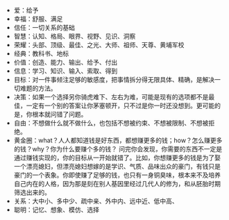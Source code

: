 * 爱：给予
* 幸福：舒服、满足
* 信任：一切关系的基础
* 智慧：认知、格局、眼界、视野、见识、洞察
* 荣耀：头部、顶级、最佳、之光、大师、祖师、天尊、黄埔军校
* 经典：教科书、地标
* 价值：创造、能力、输出、给予、付出
* 信息：学习、知识、输入、索取、得到
* 目标：对一件事倾注足够的敏感度，把事情拆分得无限具体、精确，是解决一切难题的方法。
* 决策：如果一个选择另你骑虎难下、左右为难，可能是现有的选项都不是最佳，一定有一个别的答案让你茅塞顿开，只不过是你一时还没想到。更可能的是，你根本就问错了问题。
* 自由：不想做什么就不做什么，也包括不想被约束、不想被限制、不想被拒绝。
* 黄金圈：what？人人都知道钱是好东西，都想赚更多的钱；how？怎么赚更多的钱？why？你为什么要赚个多的钱？
问完你会发现，你需要的东西不一定是通过赚钱实现的，你的目标从一开始就错了。比如，你想赚更多的钱是为了娶一个漂亮媳妇，但漂亮媳妇想嫁的是学识、气质、品味出众的豪门，有钱只是豪门的一个表象。你即使赚了足够的钱，也只有一身铜臭味，根本来不及培养自己内在的人格，因为那是刻在别人基因里经过几代人的修为，和从胚胎时期筛选出来的。
* 关系：大中小、多中少、疏中亲、外中内、远中近、低中高、
* 聪明：记忆、想象、模仿、选择
